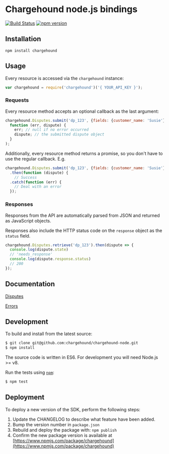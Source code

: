 # Chargehound node.js bindings 

[![Build Status](https://github.com/chargehound/chargehound-node/actions/workflows/test-js.yml/badge.svg)](https://github.com/chargehound/chargehound-node/actions/workflows/test-js.yaml) [![npm version](https://badge.fury.io/js/chargehound.svg)](https://badge.fury.io/js/chargehound)

## Installation

`npm install chargehound`

## Usage

Every resource is accessed via the `chargehound` instance:

```js
var chargehound = require('chargehound')('{ YOUR_API_KEY }');
```

### Requests

Every resource method accepts an optional callback as the last argument:

```js
chargehound.Disputes.submit('dp_123', {fields: {customer_name: 'Susie'}},
  function (err, dispute) {
    err; // null if no error occurred
    dispute; // the submitted dispute object
  }
);
```

Additionally, every resource method returns a promise, so you don't have to use the regular callback. E.g.

```js
chargehound.Disputes.submit('dp_123', {fields: {customer_name: 'Susie'}})
  .then(function (dispute) {
    // Success
  .catch(function (err) {
    // Deal with an error
  });
```

### Responses

Responses from the API are automatically parsed from JSON and returned as JavaScript objects. 

Responses also include the HTTP status code on the `response` object as the `status` field.

```js
chargehound.Disputes.retrieve('dp_123').then(dispute => {
  console.log(dispute.state)
  // 'needs_response'
  console.log(dispute.response.status)
  // 200
});
```

## Documentation

[Disputes](https://www.chargehound.com/docs/api/index.html?javascript#disputes)

[Errors](https://www.chargehound.com/docs/api/index.html?javascript#errors)

## Development

To build and install from the latest source:

```bash
$ git clone git@github.com:chargehound/chargehound-node.git
$ npm install
```

The source code is written in ES6. For development you will need Node.js >= v8.

Run the tests using [`npm`](https://www.npmjs.com/):

```bash
$ npm test
```

## Deployment

To deploy a new version of the SDK, perform the following steps:

 1. Update the CHANGELOG to describe what feature have been added.
 2. Bump the version number in `package.json`
 3. Rebuild and deploy the package with:
   ```npm publish```
 4. Confirm the new package version is available at [https://www.npmjs.com/package/chargehound](https://www.npmjs.com/package/chargehound)  
